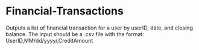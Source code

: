 # Financial-Transactions
Outputs a list of financial transaction for a user by userID, date, and closing balance.
The input should be a .csv file with the format: UserID,MM/dd/yyyy/,CreditAmount
